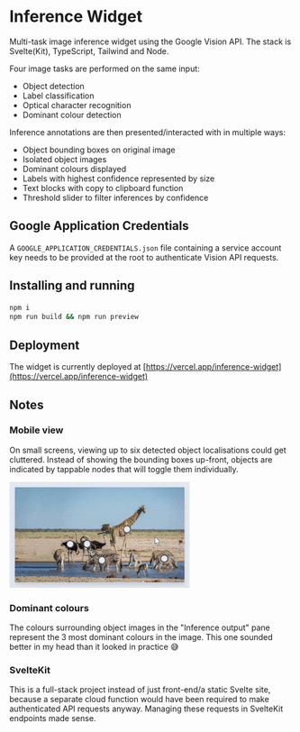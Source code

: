 # Inference Widget

Multi-task image inference widget using the Google Vision API. The stack is Svelte(Kit), TypeScript, Tailwind and Node.

Four image tasks are performed on the same input:

- Object detection
- Label classification
- Optical character recognition
- Dominant colour detection

Inference annotations are then presented/interacted with in multiple ways:

- Object bounding boxes on original image
- Isolated object images
- Dominant colours displayed
- Labels with highest confidence represented by size
- Text blocks with copy to clipboard function
- Threshold slider to filter inferences by confidence

## Google Application Credentials

A `GOOGLE_APPLICATION_CREDENTIALS.json` file containing a service account key needs to be provided at the root to authenticate Vision API requests.

## Installing and running

```bash
npm i
npm run build && npm run preview
```

## Deployment

The widget is currently deployed at [https://vercel.app/inference-widget](https://vercel.app/inference-widget)

## Notes

### Mobile view

On small screens, viewing up to six detected object localisations could get cluttered. Instead of showing the bounding boxes up-front, objects are indicated by tappable nodes that will toggle them individually.

![Object localisation mobile view](https://github.com/ronvoluted/inference-widget/raw/main/docs/mobile-view.gif)

### Dominant colours

The colours surrounding object images in the "Inference output" pane represent the 3 most dominant colours in the image. This one sounded better in my head than it looked in practice 😅

### SvelteKit

This is a full-stack project instead of just front-end/a static Svelte site, because a separate cloud function would have been required to make authenticated API requests anyway. Managing these requests in SvelteKit endpoints made sense.
